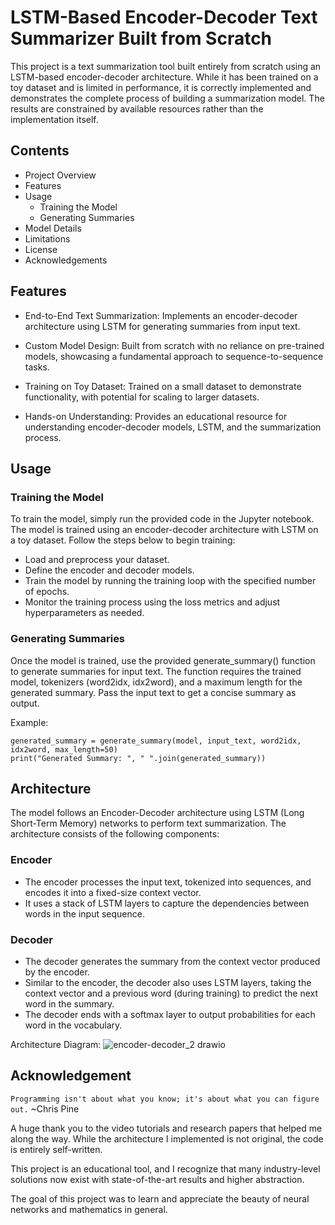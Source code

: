 
# LSTM-Based Encoder-Decoder Text Summarizer Built from Scratch

This project is a text summarization tool built entirely from scratch using an LSTM-based encoder-decoder architecture. While it has been trained on a toy dataset and is limited in performance, it is correctly implemented and demonstrates the complete process of building a summarization model. The results are constrained by available resources rather than the implementation itself.


## Contents

- Project Overview
- Features
- Usage
    - Training the Model
    - Generating Summaries
- Model Details
- Limitations
- License
- Acknowledgements



## Features

- End-to-End Text Summarization: Implements an encoder-decoder architecture using LSTM for generating summaries from input text.

- Custom Model Design: Built from scratch with no reliance on pre-trained models, showcasing a fundamental approach to sequence-to-sequence tasks.

- Training on Toy Dataset: Trained on a small dataset to demonstrate functionality, with potential for scaling to larger datasets.

- Hands-on Understanding: Provides an educational resource for understanding encoder-decoder models, LSTM, and the summarization process.
## Usage

### Training the Model
To train the model, simply run the provided code in the Jupyter notebook. The model is trained using an encoder-decoder architecture with LSTM on a toy dataset. Follow the steps below to begin training:

- Load and preprocess your dataset.
- Define the encoder and decoder models.
- Train the model by running the training loop with the specified number of epochs.
- Monitor the training process using the loss metrics and adjust hyperparameters as needed.

### Generating Summaries
Once the model is trained, use the provided generate_summary() function to generate summaries for input text. The function requires the trained model, tokenizers (word2idx, idx2word), and a maximum length for the generated summary. Pass the input text to get a concise summary as output.

Example:
```
generated_summary = generate_summary(model, input_text, word2idx, idx2word, max_length=50)
print("Generated Summary: ", " ".join(generated_summary))
```
## Architecture

The model follows an Encoder-Decoder architecture using LSTM (Long Short-Term Memory) networks to perform text summarization. The architecture consists of the following components:

### Encoder
- The encoder processes the input text, tokenized into sequences, and encodes it into a fixed-size context vector.
- It uses a stack of LSTM layers to capture the dependencies between words in the input sequence.

### Decoder
- The decoder generates the summary from the context vector produced by the encoder.
- Similar to the encoder, the decoder also uses LSTM layers, taking the context vector and a previous word (during training) to predict the next word in the summary.
- The decoder ends with a softmax layer to output probabilities for each word in the vocabulary.

Architecture Diagram:
![encoder-decoder_2 drawio](https://github.com/user-attachments/assets/65fb2000-cea9-49fa-824a-140619f24866)



## Acknowledgement
`Programming isn't about what you know; it's about what you can figure out.` ~Chris Pine

A huge thank you to the video tutorials and research papers that helped me along the way. While the architecture I implemented is not original, the code is entirely self-written.

This project is an educational tool, and I recognize that many industry-level solutions now exist with state-of-the-art results and higher abstraction.

The goal of this project was to learn and appreciate the beauty of neural networks and mathematics in general.
